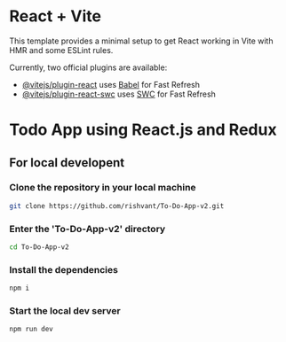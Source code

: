 # React + Vite

This template provides a minimal setup to get React working in Vite with HMR and some ESLint rules.

Currently, two official plugins are available:

- [@vitejs/plugin-react](https://github.com/vitejs/vite-plugin-react/blob/main/packages/plugin-react/README.md) uses [Babel](https://babeljs.io/) for Fast Refresh
- [@vitejs/plugin-react-swc](https://github.com/vitejs/vite-plugin-react-swc) uses [SWC](https://swc.rs/) for Fast Refresh

# Todo App using React.js and Redux

## For local developent

### Clone the repository in your local machine

```sh
git clone https://github.com/rishvant/To-Do-App-v2.git
```

### Enter the 'To-Do-App-v2' directory

```sh
cd To-Do-App-v2
```

### Install the dependencies

```sh
npm i
```

### Start the local dev server

```sh
npm run dev
```

